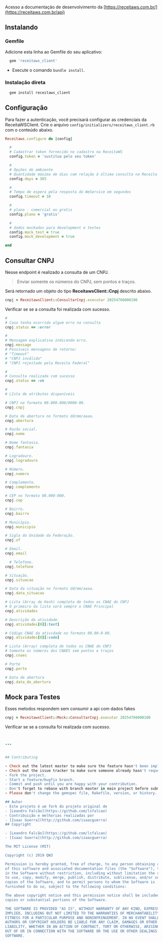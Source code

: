Acesso a documentação de desenvolvimento da [https://receitaws.com.br/](https://receitaws.com.br/api)

## Instalando

### Gemfile

Adicione esta linha ao Gemfile do seu aplicativo:

```ruby
  gem 'receitaws_client'
```

 - Execute o comando `bundle install`.

### Instalação direta

```ruby
  gem install receitaws_client
```

## Configuração

Para fazer a autenticação, você precisará configurar as credenciais da ReceitaWSClient. Crie o arquivo `config/initializers/receitaws_client.rb` com o conteúdo abaixo.

```ruby
Receitaws.configure do |config|

  #
  # Cadastrar token fornecido no cadastro na ReceitaWS
  config.token = 'sustitua pelo seu token'

  #
  # Opções de ambiente
  # Quantidade máxima de dias com relação à última consulta na Receita Federal deste CNPJ
  config.days = 365

  #
  # Tempo de espera pela resposta do WeService em segundos
  config.timeout = 10

  #
  # plano - comercial ou gratis
  config.plano = 'gratis'

  #
  # dados mockados para development e testes
  config.mock_test = true
  config.mock_development = true

end
```

## Consultar CNPJ

Nesse endpoint é realizado a consulta de um CNPJ.

> Enviar somente os números do CNPJ, sem pontos e traços.

Será retornado um objeto do tipo **ReceitawsClient::Cnpj** descrito abaixo.


```ruby
cnpj = ReceitawsClient::ConsultarCnpj.executar 20254766000100
```

Verificar se se a consulta foi realizada com sucesso.

```ruby
#
# Caso tenha ocorrido algum erro na consulta
cnpj.status == :error

#
# Mensagem explicativa indicando erro.
cnpj.message
# Possíveis mensagens de retorno:
# "Timeout"
# "CNPJ inválido"
# "CNPJ rejeitado pela Receita Federal"

#
# Consulta realizada com sucesso
cnpj.status == :ok

#
# LIsta de atributos disponíveis

# CNPJ no formato 00.000.000/0000-00.
cnpj.cnpj

# Data de abertura no formato dd/mm/aaaa.
cnpj.abertura

# Razão social.
cnpj.nome

# Nome fantasia.
cnpj.fantasia

# Logradouro.
cnpj.logradouro

# Número.
cnpj.numero

# Complemento.
cnpj.complemento

# CEP no formato 00.000-000.
cnpj.cep

# Bairro.
cnpj.bairro

# Município.
cnpj.municipio

# Sigla da Unidade da Federação.
cnpj.uf

# Email.
cnpj.email

  # Telefone.
cnpj.telefone

# Situação.
cnpj.situacao

# Data da situação no formato dd/mm/aaaa.
cnpj.data_situacao

# Lista (Array de Hash) completa de todos os CNAE do CNPJ
# O primeiro da lista será sempre o CNAE Principal
cnpj.atividades

# Descrição da atividade.
cnpj.atividades[0][:text]

# Código CNAE da atividade no formato 00.00-0-00.
cnpj.atividades[0][:code]

# Lista (Array) completa de todos os CNAE do CNPJ
# Somente os números dos CNAES sem pontos e traços
cnpj.cnaes

# Porte
cnpj.porte

# Data de abertura
cnpj.data_de_abertura
```
## Mock para Testes 

Esses metodos respondem sem consumir a api com dados fakes

```ruby
cnpj = ReceitawsClient::Mock::ConsultarCnpj.executar 20254766000100
```

Verificar se se a consulta foi realizada com sucesso.

```ruby


---


## Contributing

- Check out the latest master to make sure the feature hasn't been implemented or the bug hasn't been fixed yet.
- Check out the issue tracker to make sure someone already hasn't requested it and/or contributed it.
- Fork the project.
- Start a feature/bugfix branch.
- Commit and push until you are happy with your contribution.
- Don't forget to rebase with branch master in main project before submit the pull request.
- Please don't change the gemspec file, Rakefile, version, or history.

## Autor
- Este projeto é um fork do projeto original de
- [Leandro Falcão](https://github.com/lsfalcao)
- Contribuição e melhorias realizadas por
- [Isaac Guerra](http://github.com/isaacguerra)
## Copyright

- [Leandro Falcão](https://github.com/lsfalcao)
- [Isaac Guerra](http://github.com/isaacguerra)

The MIT License (MIT)

Copyright (c) 2019 QW3

Permission is hereby granted, free of charge, to any person obtaining a copy
of this software and associated documentation files (the "Software"), to deal
in the Software without restriction, including without limitation the rights
to use, copy, modify, merge, publish, distribute, sublicense, and/or sell
copies of the Software, and to permit persons to whom the Software is
furnished to do so, subject to the following conditions:

The above copyright notice and this permission notice shall be included in all
copies or substantial portions of the Software.

THE SOFTWARE IS PROVIDED "AS IS", WITHOUT WARRANTY OF ANY KIND, EXPRESS OR
IMPLIED, INCLUDING BUT NOT LIMITED TO THE WARRANTIES OF MERCHANTABILITY,
FITNESS FOR A PARTICULAR PURPOSE AND NONINFRINGEMENT. IN NO EVENT SHALL THE
AUTHORS OR COPYRIGHT HOLDERS BE LIABLE FOR ANY CLAIM, DAMAGES OR OTHER
LIABILITY, WHETHER IN AN ACTION OF CONTRACT, TORT OR OTHERWISE, ARISING FROM,
OUT OF OR IN CONNECTION WITH THE SOFTWARE OR THE USE OR OTHER DEALINGS IN THE
SOFTWARE.

